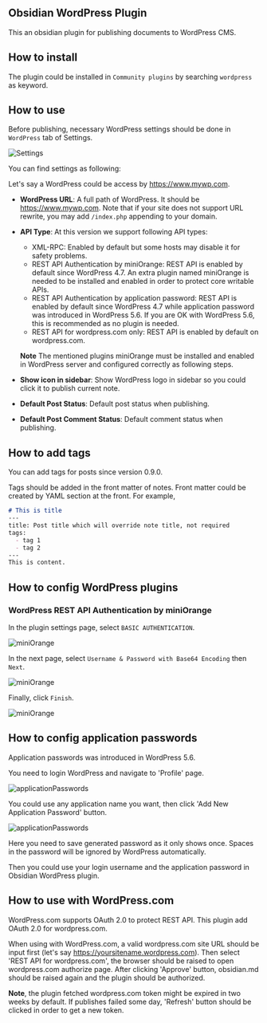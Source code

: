 ## Obsidian WordPress Plugin

This an obsidian plugin for publishing documents to WordPress CMS.

## How to install

The plugin could be installed in `Community plugins` by searching `wordpress` as keyword.

## How to use

Before publishing, necessary WordPress settings should be done in `WordPress` tab of Settings.

![Settings](/obsidian-wordpress/assets/images/settings-main.png)

You can find settings as following:

Let's say a WordPress could be access by https://www.mywp.com.

* **WordPress URL**: A full path of WordPress. It should be https://www.mywp.com. Note that if your site does not support URL rewrite, you may add `/index.php` appending to your domain.
* **API Type**: At this version we support following API types:
  * XML-RPC: Enabled by default but some hosts may disable it for safety problems.
  * REST API Authentication by miniOrange: REST API is enabled by default since WordPress 4.7. An extra plugin named miniOrange is needed to be installed and enabled in order to protect core writable APIs.
  * REST API Authentication by application password: REST API is enabled by default since WordPress 4.7 while application password was introduced in WordPress 5.6. If you are OK with WordPress 5.6, this is recommended as no plugin is needed.
  * REST API for wordpress.com only: REST API is enabled by default on wordpress.com.

  **Note** The mentioned plugins miniOrange must be installed and enabled in WordPress server and configured correctly as following steps.
* **Show icon in sidebar**: Show WordPress logo in sidebar so you could click it
  to publish current note.
* **Default Post Status**: Default post status when publishing.
* **Default Post Comment Status**: Default comment status when publishing.

## How to add tags

You can add tags for posts since version 0.9.0.

Tags should be added in the front matter of notes.
Front matter could be created by YAML section at the front. For example,
```markdown
# This is title
---
title: Post title which will override note title, not required
tags:
  - tag 1
  - tag 2
---
This is content.
```

## How to config WordPress plugins

### WordPress REST API Authentication by miniOrange

In the plugin settings page, select `BASIC AUTHENTICATION`.

![miniOrange](/obsidian-wordpress/assets/images/wp-miniOrange-1.png)

In the next page, select `Username & Password with Base64 Encoding` then `Next`.

![miniOrange](/obsidian-wordpress/assets/images/wp-miniOrange-2.png)

Finally, click `Finish`.

![miniOrange](/obsidian-wordpress/assets/images/wp-miniOrange-3.png)

## How to config application passwords

Application passwords was introduced in WordPress 5.6.

You need to login WordPress and navigate to 'Profile' page.

![applicationPasswords](/obsidian-wordpress/assets/images/wp-app-pwd-1.png)

You could use any application name you want, then click 'Add New Application Password' button.

![applicationPasswords](/obsidian-wordpress/assets/images/wp-app-pwd-2.png)

Here you need to save generated password as it only shows once. Spaces in the password will be ignored by WordPress automatically.

Then you could use your login username and the application password in Obsidian WordPress plugin.

## How to use with WordPress.com

WordPress.com supports OAuth 2.0 to protect REST API. This plugin add OAuth 2.0 for wordpress.com.

When using with WordPress.com, a valid wordpress.com site URL should be input first
(let's say https://yoursitename.wordpress.com). Then select 'REST API for wordpress.com', the browser
should be raised to open wordpress.com authorize page. After clicking 'Approve' button, obsidian.md
should be raised again and the plugin should be authorized.

**Note**, the plugin fetched wordpress.com token might be expired in two weeks by default. If publishes
failed some day, 'Refresh' button should be clicked in order to get a new token.
